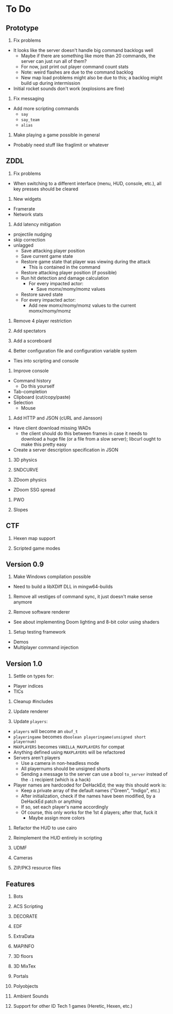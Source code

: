 # To Do

## Prototype

1. Fix problems
  * It looks like the server doesn't handle big command backlogs well
    * Maybe if there are something like more than 20 commands, the server can
      just run all of them?
    * For now, just print out player command count stats
    * Note: weird flashes are due to the command backlog
    * New map load problems might also be due to this; a backlog might build up
      during intermission
  * Initial rocket sounds don't work (explosions are fine)

1. Fix messaging
  * Add more scripting commands
    * `say`
    * `say_team`
    * `alias`

1. Make playing a game possible in general
  * Probably need stuff like fraglimit or whatever

## ZDDL

1. Fix problems
  * When switching to a different interface (menu, HUD, console, etc.), all
    key presses should be cleared

1. New widgets
  * Framerate
  * Network stats

1. Add latency mitigation
  * projectile nudging
  * skip correction
  * unlagged
    * Save attacking player position
    * Save current game state
    * Restore game state that player was viewing during the attack
      * This is contained in the command
    * Restore attacking player position (if possible)
    * Run hit detection and damage calculation
      * For every impacted actor:
        * Save momx/momy/momz values
    * Restore saved state
    * For every impacted actor:
      * Add new momx/momy/momz values to the current momx/momy/momz

1. Remove 4 player restriction

1. Add spectators

1. Add a scoreboard

1. Better configuration file and configuration variable system
  * Ties into scripting and console

1. Improve console
  * Command history
    * Do this yourself
  * Tab-completion
  * Clipboard (cut/copy/paste)
  * Selection
    * Mouse

1. Add HTTP and JSON (cURL and Jansson)
  * Have client download missing WADs
    * the client should do this between frames in case it needs to download a
      huge file (or a file from a slow server); libcurl ought to make this
      pretty easy
  * Create a server description specification in JSON

1. 3D physics

1. SNDCURVE

1. ZDoom physics
  * ZDoom SSG spread

1. PWO

1. Slopes

## CTF

1. Hexen map support

1. Scripted game modes

## Version 0.9

1. Make Windows compilation possible
  * Need to build a libXDiff DLL in mingw64-builds

1. Remove all vestiges of command sync, it just doesn't make sense anymore

1. Remove software renderer
  * See about implementing Doom lighting and 8-bit color using shaders

1. Setup testing framework
  * Demos
  * Multiplayer command injection

## Version 1.0

1. Settle on types for:
  * Player indices
  * TICs

1. Cleanup #includes

1. Update renderer

1. Update `players`:
  * `players` will become an `obuf_t`
  * `playeringame` becomes `dboolean playeringame(unsigned short playernum)`
  * `MAXPLAYERS` becomes `VANILLA_MAXPLAYERS` for compat
  * Anything defined using `MAXPLAYERS` will be refactored
  * Servers aren't players
    * Use a camera in non-headless mode
    * All playernums should be unsigned shorts
    * Sending a message to the server can use a bool `to_server` instead of the
      `-1` recipient (which is a hack)
  * Player names are hardcoded for DeHackEd; the way this should work is:
    * Keep a private array of the default names ("Green", "Indigo", etc.)
    * After initialization, check if the names have been modified, by a
      DeHackEd patch or anything
    * If so, set each player's name accordingly
    * Of course, this only works for the 1st 4 players; after that, fuck it
      * Maybe assign more colors

1. Refactor the HUD to use cairo

1. Reimplement the HUD entirely in scripting

1. UDMF

1. Cameras

1. ZIP/PK3 resource files

## Features

1. Bots

1. ACS Scripting

1. DECORATE

1. EDF

1. ExtraData

1. MAPINFO

1. 3D floors

1. 3D MixTex

1. Portals

1. Polyobjects

1. Ambient Sounds

1. Support for other ID Tech 1 games (Heretic, Hexen, etc.)

<!-- vi: set et ts=4 sw=4 tw=79: -->

